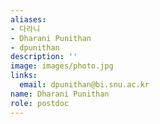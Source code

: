 ```yaml
---
aliases:
- 다라니
- Dharani Punithan
- dpunithan
description: ''
image: images/photo.jpg
links:
  email: dpunithan@bi.snu.ac.kr
name: Dharani Punithan
role: postdoc
---
```

